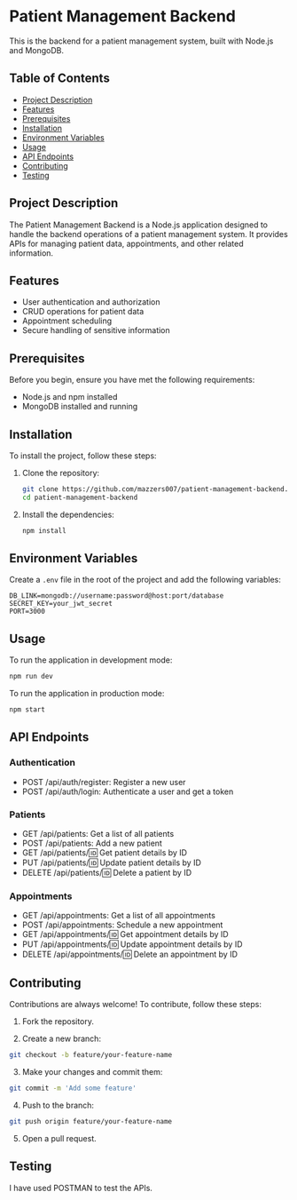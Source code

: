 # Patient Management Backend

This is the backend for a patient management system, built with Node.js and MongoDB.

## Table of Contents

- [Project Description](#project-description)
- [Features](#features)
- [Prerequisites](#prerequisites)
- [Installation](#installation)
- [Environment Variables](#environment-variables)
- [Usage](#usage)
- [API Endpoints](#api-endpoints)
- [Contributing](#contributing)
- [Testing](#test)

## Project Description

The Patient Management Backend is a Node.js application designed to handle the backend operations of a patient management system. It provides APIs for managing patient data, appointments, and other related information.

## Features

- User authentication and authorization
- CRUD operations for patient data
- Appointment scheduling
- Secure handling of sensitive information

## Prerequisites

Before you begin, ensure you have met the following requirements:

- Node.js and npm installed
- MongoDB installed and running

## Installation

To install the project, follow these steps:

1. Clone the repository:

    ```sh
    git clone https://github.com/mazzers007/patient-management-backend.git
    cd patient-management-backend
    ```

2. Install the dependencies:

    ```sh
    npm install
    ```

## Environment Variables

Create a `.env` file in the root of the project and add the following variables:

```env
DB_LINK=mongodb://username:password@host:port/database
SECRET_KEY=your_jwt_secret
PORT=3000
```

## Usage

To run the application in development mode:

```sh
npm run dev
```

To run the application in production mode:

```sh
npm start
```

## API Endpoints

### Authentication
- POST /api/auth/register: Register a new user
- POST /api/auth/login: Authenticate a user and get a token
### Patients
- GET /api/patients: Get a list of all patients
- POST /api/patients: Add a new patient
- GET /api/patients/:id: Get patient details by ID
- PUT /api/patients/:id: Update patient details by ID
- DELETE /api/patients/:id: Delete a patient by ID
### Appointments
- GET /api/appointments: Get a list of all appointments
- POST /api/appointments: Schedule a new appointment
- GET /api/appointments/:id: Get appointment details by ID
- PUT /api/appointments/:id: Update appointment details by ID
- DELETE /api/appointments/:id: Delete an appointment by ID

## Contributing

Contributions are always welcome! To contribute, follow these steps:

1. Fork the repository.

2. Create a new branch:

```sh
git checkout -b feature/your-feature-name
```

3. Make your changes and commit them:

```sh
git commit -m 'Add some feature'
```

4. Push to the branch:

```sh
git push origin feature/your-feature-name
```

5. Open a pull request.

## Testing

I have used POSTMAN to test the APIs.
